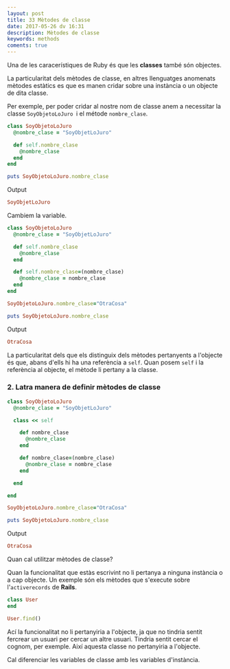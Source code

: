 ```yaml
---
layout: post
title: 33 Mètodes de classe
date: 2017-05-26 dv 16:31
description: Mètodes de classe
keywords: methods
coments: true
---
```


Una de les caracerístiques de Ruby és que les **classes** també són objectes.

La particularitat dels mètodes de classe, en altres llenguatges anomenats mètodes estàtics es que es manen cridar sobre una instància o un objecte de dita classe.

Per exemple, per poder cridar al nostre nom de classe anem a necessitar la classe `SoyObjetoLoJuro `i el métode `nombre_clase`.

```ruby
class SoyObjetoLoJuro
  @nombre_clase = "SoyObjetLoJuro"

  def self.nombre_clase
    @nombre_clase
  end
end

puts SoyObjetoLoJuro.nombre_clase
```

Output

```ruby
SoyObjetLoJuro
```
Cambiem la variable.

```ruby
class SoyObjetoLoJuro
  @nombre_clase = "SoyObjetLoJuro"

  def self.nombre_clase
    @nombre_clase
  end

  def self.nombre_clase=(nombre_clase)
    @nombre_clase = nombre_clase
  end
end

SoyObjetoLoJuro.nombre_clase="OtraCosa"

puts SoyObjetoLoJuro.nombre_clase
```
Output

```ruby
OtraCosa
```

La particularitat dels que els distinguix dels mètodes pertanyents a l'objecte és que, abans d'ells hi ha una referència a `self`. Quan posem `self` i la referència al objecte, el mètode li pertany a la classe.

### 2. Latra manera de definir mètodes de classe

```ruby
class SoyObjetoLoJuro
  @nombre_clase = "SoyObjetLoJuro"

  class << self

    def nombre_clase
      @nombre_clase
    end

    def nombre_clase=(nombre_clase)
      @nombre_clase = nombre_clase
    end

  end

end

SoyObjetoLoJuro.nombre_clase="OtraCosa"

puts SoyObjetoLoJuro.nombre_clase
```

Output

```ruby
OtraCosa
```

Quan cal utilitzar mètodes de classe?

Quan la funcionalitat que estàs escrivint no li pertanya a ninguna instància o a cap objecte. Un exemple són els mètodes que s'execute sobre l'`activerecords` de **Rails**.

```ruby
class User
end

User.find()
```

Ací la funcionalitat no li pertanyiria a l'objecte, ja que no tindria sentit fercrear un usuari per cercar un altre usuari. Tindria sentit cercar el cognom, per exemple. Així aquesta classe no pertanyiria a l'objecte.

Cal diferenciar les variables de classe amb les variables d'instància.



